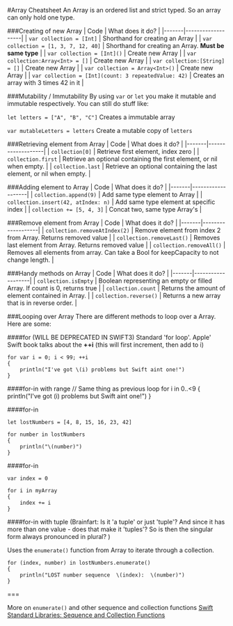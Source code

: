 #Array Cheatsheet
An Array is an ordered list and strict typed. So an array can only hold one type.

###Creating of new Array
| Code  | What does it do?  |
|-------|-------------------|
| `var collection = [Int]` | Shorthand for creating an Array  |
| `var collection = [1, 3, 7, 12, 40]`  | Shorthand for creating an Array. **Must be same type**  |
| `var collection = [Int]()`  | Create new Array  |
| `var collection:Array<Int> = []`  | Create new Array  |
| `var collection:[String] = []`  | Create new Array  |
| `var collection = Array<Int>()`  | Create new Array   |
| `var collection = [Int](count: 3 repeatedValue: 42)`  | Creates an array with 3 times 42 in it  |

###Mutability / Immutability
By using `var` or `let` you make it mutable and immutable respectively.
You can still do stuff like:

`let letters = ["A", "B", "C"]` Creates a immutable array

`var mutableLetters = letters` Create a mutable copy of `letters`

###Retrieving element from Array
| Code  | What does it do?  |
|-------|-------------------|
| `collection[0]`  | Retrieve first element, index zero  |
| `collection.first`  | Retrieve an optional containing the first element, or nil when empty. |
| `collection.last`  | Retrieve an optional containing the last element, or nil when empty. |

###Adding element to Array
| Code  | What does it do?  |
|-------|-------------------|
| `collection.append(9)`  | Add same type element to Array |
| `collection.insert(42, atIndex: n)`  | Add same type element at specific index |
| `collection += [5, 4, 3]`  | Concat two, same type Array's |

###Remove element from Array
| Code  | What does it do?  |
|-------|-------------------|
| `collection.removeAtIndex(2)`  | Remove element from index 2 from Array. Returns removed value |
| `collection.removeLast()`  | Removes last element from Array. Returns removed value |
| `collection.removeAll()`  | Removes all elements from array.  Can take a Bool for keepCapacity to not change length. |

###Handy methods on Array
| Code  | What does it do?  |
|-------|-------------------|
| `collection.isEmpty`  | Boolean representing an empty or filled Array. If count is 0, returns true  |
| `collection.count`  | Returns the amount of element contained in Array. |
| `collection.reverse()`  | Returns a new array that is in reverse order. |

###Looping over Array
There are different methods to loop over a Array. Here are some:

####for (WILL BE DEPRECATED IN SWIFT3)
Standard 'for loop'. Apple' Swift book talks about the **++i** (this will first increment, then add to i)

	for var i = 0; i < 99; ++i
	{
	    println("I've got \(i) problems but Swift aint one!")
	}


####for-in with range
	// Same thing as previous loop
	for i in 0..<9
	{
	    println("I've got \(i) problems but Swift aint one!")
	}
	
####for-in
		
	let lostNumbers = [4, 8, 15, 16, 23, 42]
 
	for number in lostNumbers
	{
	    println("\(number)")
	}



####for-in

	var index = 0
	 
	for i in myArray
	{
	    index += i
	}
	

####for-in with tuple
(Brainfart: Is it 'a tuple' or just 'tuple'? And since it has more than one value - does that make it 'tuples'? So is then the singular form always pronounced in plural? )

Uses the `enumerate()` function from Array to iterate through a collection. 
		
	for (index, number) in lostNumbers.enumerate()
	{
	    println("LOST number sequence  \(index):  \(number)")
	}

===

More on `enumerate()` and other sequence and collection functions [Swift Standard Libraries: Sequence and Collection Functions](http://iosdeveloperzone.com/2014/10/15/swift-standard-libraries-sequence-and-collection-functions/)

